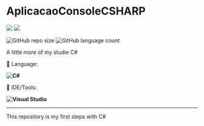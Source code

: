 # AplicacaoConsoleCSHARP

<p align="left">

  <a href="https://www.linkedin.com/in/vitor-dietrich-69a3a8194/" alt="Linkedin">
  <img src="https://img.shields.io/badge/-Linkedin-0e76a8?style=flat-square&logo=Linkedin&logoColor=white&link=" /></a>

  <a href="https://www.instagram.com/marquis_cthulhu_styles/" alt="Instagram">
  <img src="https://img.shields.io/badge/-Instagram-DF0174?style=flat-square&labelColor=DF0174&logo=instagram&logoColor=white&link=LINK-DO-SEU-INSTAGRAM"/></a>
</p>  

![GitHub repo size](https://img.shields.io/github/repo-size/VitorDietrich-Coder/AplicacaoConsoleCSHARP?style=for-the-badge)
![GitHub language count](https://img.shields.io/github/languages/count/VitorDietrich-Coder/AplicacaoConsoleCSHARP?style=for-the-badge)

A little more of my studie C#

<p align="left">
  🦄 Language: <strong> 
  
  ![C#](https://img.shields.io/badge/C%23-239120?style=for-the-badge&logo=c-sharp&logoColor=white)
  </strong>
</p>

<p align="left">
  💼 IDE/Tools: <strong>
  
  ![Visual Studio](https://img.shields.io/badge/Visual_Studio-5C2D91?style=for-the-badge&logo=visual%20studio&logoColor=white)
  
  </strong>
</p>
<hr>

This repository is my first steps with C#
